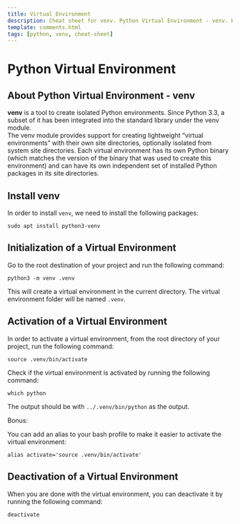 ```yaml
---
title: Virtual Environment
description: Cheat sheet for venv. Python Virtual Environment - venv. How to install and Use venv with Python. venv is a tool to create isolated Python environments.
template: comments.html
tags: [python, venv, cheat-sheet]
---
```


# Python Virtual Environment

## About Python Virtual Environment - **venv**

**venv** is a tool to create isolated Python environments. Since Python 3.3, a subset of it has been integrated into the standard library under the venv module.  
The venv module provides support for creating lightweight “virtual environments” with their own site directories, optionally isolated from system site directories. Each virtual environment has its own Python binary (which matches the version of the binary that was used to create this environment) and can have its own independent set of installed Python packages in its site directories.

## Install venv

In order to install `venv`, we need to install the following packages:

```shell title="apt example"
sudo apt install python3-venv
```

## Initialization of a Virtual Environment

Go to the root destination of your project and run the following command:

```shell
python3 -m venv .venv
```

This will create a virtual environment in the current directory. The virtual environment folder will be named `.venv`.

## Activation of a Virtual Environment

In order to activate a virtual environment, from the root directory of your project, run the following command:

```shell
source .venv/bin/activate
```

Check if the virtual environment is activated by running the following command:

```shell
which python
```

The output should be with `../.venv/bin/python` as the output.

Bonus:

You can add an alias to your bash profile to make it easier to activate the virtual environment:

```shell
alias activate='source .venv/bin/activate'
```

## Deactivation of a Virtual Environment

When you are done with the virtual environment, you can deactivate it by running the following command:

```shell
deactivate
```

<!-- appendices -->

<!-- end appendices -->

